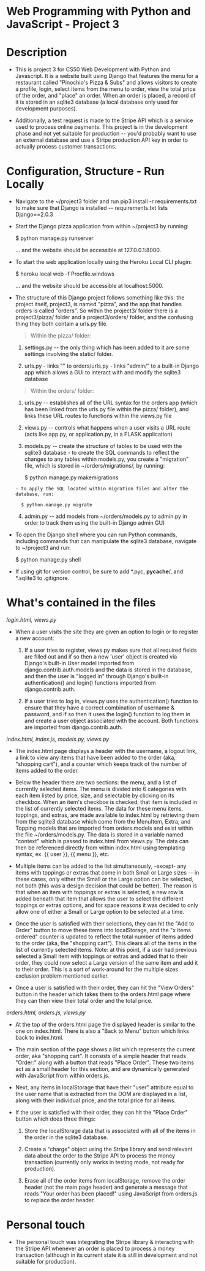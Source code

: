 # Web Programming with Python and JavaScript - Project 3

# Description

- This is project 3 for CS50 Web Development with Python and Javascript. It is a website built using Django that features the menu for a restaurant called "Pinochio's Pizza & Subs" and allows visitors to create a profile, login, select items from the menu to order, view the total price of the order, and "place" an order. When an order is placed, a record of it is stored in an sqlite3 database (a local database only used for development purposes). 

- Additionally, a test request is made to the Stripe API which is a service used to process online payments. This project is in the development phase and not yet suitable for production -- you'd probably want to use an external database and use a Stripe production API key in order to actually process customer transactions.

# Configuration, Structure - Run Locally

- Navigate to the ~/project3 folder and run pip3 install -r requirements.txt to make sure that Django is installed -- requirements.txt lists Django==2.0.3

- Start the Django pizza application from within ~/project3 by running:

  $ python manage.py runserver

  ... and the website should be accessible at 127.0.0.1:8000. 

- To start the web application locally using the Heroku Local CLI plugin:

  $ heroku local web -f Procfile.windows

  ... and the website should be accessible at localhost:5000.

- The structure of this Django project follows something like this: the project itself, project3, is named "pizza", and the app that handles orders is called "orders". So within the project3/ folder there is a project3/pizza/ folder and a project3/orders/ folder, and the confusing thing they both contain a urls.py file. 

  > Within the pizza/ folder:
  
    1. settings.py -- the only thing which has been added to it are some settings involving the static/ folder. 

    2. urls.py
      - links "" to orders/urls.py 
      - links "admin/" to a built-in Django app which allows a GUI to interact with and modify the sqlite3 database

  > Within the orders/ folder:
  
    1. urls.py -- establishes all of the URL syntax for the orders app (which has been linked from the urls.py file within the pizza/ folder), and links these URL routes to functions within the views.py file 

    2. views.py -- controls what happens when a user visits a URL route (acts like app.py, or application.py, in a FLASK application)

    3. models.py -- create the structure of tables to be used with the sqlite3 database
      - to create the SQL commands to reflect the changes to any tables within models.py, you create a "migration" file, which is stored in ~/orders/migrations/, by running:

        $ python manage.py makemigrations

      - to apply the SQL located within migration files and alter the database, run:

        $ python.manage.py migrate

    4. admin.py -- add models from ~/orders/models.py to admin.py in order to track them using the built-in Django admin GUI

- To open the Django shell where you can run Python commands, including commands that can manipulate the sqlite3 database, navigate to ~/project3 and run:
  
    $ python manage.py shell

- If using git for version control, be sure to add *.pyc, __pycache__/, and *.sqlite3 to .gitignore.

# What's contained in the files

_login.html, views.py_
  - When a user visits the site they are given an option to login or to register a new account:

    1. If a user tries to register, views.py makes sure that all required fields are filled out and if so then a new 'user' object is created via Django's built-in User model imported from django.contrib.auth.models and the data is stored in the database, and then the user is "logged in" through Django's built-in authentication() and login() functions imported from django.contrib.auth.

    2. If a user tries to log in, views.py uses the authentication() function to ensure that they have a correct combination of username & password, and if so then it uses the login() function to log them in and create a user object associated with the account. Both functions are imported from django.contrib.auth.

_index.html, index.js, models.py, views.py_
  - The index.html page displays a header with the username, a logout link, a link to view any items that have been added to the order (aka, "shopping cart"), and a counter which keeps track of the number of items added to the order.

  - Below the header there are two sections: the menu, and a list of currently selected items. The menu is divided into 6 categories with each item listed by price, size, and selectable by clicking on its checkbox. When an item's checkbox is checked, that item is included in the list of currently selected items. The data for these menu items, toppings, and extras, are made available to index.html by retrieving them from the sqlite3 database which come from the MenuItem, Extra, and Topping models that are imported from orders.models and exist within the file ~/orders/models.py. The data is stored in a variable named "context" which is passed to index.html from views.py. The data can then be referenced directly from within index.html using templating syntax, ex. {{ user }}, {{ menu }}, etc.
  
  - Multiple items can be added to the list simultaneously, -except- any items with toppings or extras that come in both Small or Large sizes -- in these cases, only either the Small or the Large option can be selected, not both (this was a design decision that could be better). The reason is that when an item with toppings or extras is selected, a new row is added beneath that item that allows the user to select the different toppings or extras options, and for space reasons it was decided to only allow one of either a Small or Large option to be selected at a time.

  - Once the user is satisfied with their selections, they can hit the "Add to Order" button to move these items into localStorage, and the "x items ordered" counter is updated to reflect the total number of items added to the order (aka, the "shopping cart"). This clears all of the items in the list of currently selected items. Note: at this point, if a user had previous selected a Small item with toppings or extras and added that to their order, they could now select a Large version of the same item and add it to their order. This is a sort of work-around for the multiple sizes exclusion problem mentioned earlier.

  - Once a user is satisfied with their order, they can hit the "View Orders" button in the header which takes them to the orders.html page where they can then view their total order and the total price.

_orders.html, orders.js, views.py_
  - At the top of the orders.html page the displayed header is similar to the one on index.html. There is also a "Back to Menu" button which links back to index.html.

  - The main section of the page shows a list which represents the current order, aka "shopping cart". It consists of a simple header that reads "Order:" along with a button that reads "Place Order". These two items act as a small header for this section, and are dynamically generated with JavaScript from within orders.js. 
  
  - Next, any items in localStorage that have their "user" attribute equal to the user name that is extracted from the DOM are displayed in a list, along with their individual price, and the total price for all items. 

  - If the user is satisfied with their order, they can hit the "Place Order" button which does three things:

    1. Store the localStorage data that is associated with all of the items in the order in the sqlite3 database.

    2. Create a "charge" object using the Stripe library and send relevant data about the order to the Stripe API to process the money transaction (currently only works in testing mode, not ready for production).

    3. Erase all of the order items from localStorage, remove the order header (not the main page header) and generate a message that reads "Your order has been placed!" using JavaScript from orders.js to replace the order header.

# Personal touch

- The personal touch was integrating the Stripe library & interacting with the Stripe API whenever an order is placed to process a money transaction (although in its current state it is still in development and not suitable for production).
